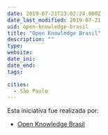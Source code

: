 ```yaml
---
date: 2019-07-21T23:02:24.000Z
date_last_modified: 2019-07-21
uid: open-knowledge-brasil
title: "Open Knowledge Brasil"
description: ""
type: 
website: 
date_ini: 
date_end: 
tags:

cities: 
  - São Paulo
---
```


Esta iniciativa fue realizada por:

- [Open Knowledge Brasil](/i/open-knowledge-brasil.html)
